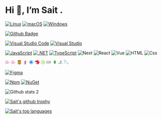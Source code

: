 <h1 align="left"> Hi 👋, I’m Sait .</h1>

[![Linux](https://svgshare.com/i/Zhy.svg)](https://svgshare.com/i/Zhy.svg)
[![macOS](https://svgshare.com/i/ZjP.svg)](https://svgshare.com/i/ZjP.svg)
[![Windows](https://svgshare.com/i/ZhY.svg)](https://svgshare.com/i/ZhY.svg)

[![Github Badge](https://img.shields.io/badge/-Github-000?style=quare&labelColor=000&logo=Github&logoColor=white&link=link)](link) 

[![Visual Studio Code](https://img.shields.io/badge/--007ACC?logo=visual%20studio%20code&logoColor=ffffff)](https://code.visualstudio.com/)
[![Visual Studio](https://badgen.net/badge/icon/visualstudio?icon=visualstudio&label)](https://visualstudio.microsoft.com)

[![JavaScript](https://img.shields.io/badge/--F7DF1E?logo=javascript&logoColor=000)](https://www.javascript.com/)
[![.NET](https://img.shields.io/badge/--512BD4?logo=.net&logoColor=ffffff)](https://dotnet.microsoft.com/)
[![TypeScript](https://img.shields.io/badge/--3178C6?logo=typescript&logoColor=ffffff)](https://www.typescriptlang.org/)
![Next](https://img.shields.io/badge/-Next.js-000000?logo=next.js&logoColor=FFFFFF)
![React](https://img.shields.io/badge/-React-61DAFB?logo=react&logoColor=FFFFFF)
![Vue](https://img.shields.io/badge/-Vue.js-4FC08D?logo=vue.js&logoColor=FFFFFF)
![HTML](https://img.shields.io/badge/-HTML-E34F26?logo=html5&logoColor=FFFFFF)
![Css](https://img.shields.io/badge/-CSS-1572B6?logo=css3&logoColor=FFFFFF)

<img src="https://raw.githubusercontent.com/devicons/devicon/master/icons/sass/sass-original.svg" alt="Sass Icon" width="15" height="15"/> <img src="https://raw.githubusercontent.com/devicons/devicon/master/icons/sass/sass-original.svg" alt="SCSS Icon" width="15" height="15"/> <img src="https://raw.githubusercontent.com/devicons/devicon/master/icons/grunt/grunt-original.svg" alt="Grunt Icon" width="15" height="15"/> <img src="https://raw.githubusercontent.com/devicons/devicon/master/icons/gulp/gulp-plain.svg" alt="Gulp Icon" width="15" height="15"/> <img src="https://raw.githubusercontent.com/devicons/devicon/master/icons/webpack/webpack-original.svg" alt="Webpack Icon" width="15" height="15"/> <img src="https://raw.githubusercontent.com/devicons/devicon/master/icons/nestjs/nestjs-plain.svg" alt="NestJS Icon" width="15" height="15"/> <img src="https://raw.githubusercontent.com/devicons/devicon/master/icons/nodejs/nodejs-original.svg" alt="Node.js Icon" width="15" height="15"/> <img src="https://raw.githubusercontent.com/devicons/devicon/master/icons/express/express-original.svg" alt="Express.js Icon" width="15" height="15"/> <img src="https://raw.githubusercontent.com/devicons/devicon/master/icons/mongodb/mongodb-original.svg" alt="MongoDB Icon" width="15" height="15"/> <img src="https://raw.githubusercontent.com/devicons/devicon/master/icons/microsoftsqlserver/microsoftsqlserver-plain-wordmark.svg" alt="Microsoft SQL Server Icon" width="15" height="15"/> <img src="https://raw.githubusercontent.com/devicons/devicon/master/icons/mysql/mysql-original.svg" alt="MySQL Icon" width="15" height="15"/>


[![Figma](https://img.shields.io/badge/--F24E1E?logo=figma&logoColor=ffffff)](https://www.figma.com/)

[![Npm](https://badgen.net/badge/icon/npm?icon=npm&label)](https://https://npmjs.com/)
[![NuGet](https://badgen.net/badge/icon/nuget?icon=nuget&label)](https://https://nuget.org/)


![Github stats 2](https://github-readme-stats.vercel.app/api?username=srgul&show_icons=true&theme=radical)

[![Sait's github trophy](https://github-profile-trophy.vercel.app/?username=srgul&row=1)](https://github.com/ryo-ma/github-profile-trophy)


[![Sait's top languages](https://github-readme-stats.vercel.app/api/top-langs/?username=srgul&theme=blue-green)](https://github.com/anuraghazra/github-readme-stats)
